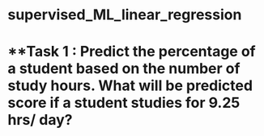 # supervised_ML_linear_regression
# **Task 1 : Predict the percentage of a student based on the number of study hours. What will be predicted score if a student studies for 9.25 hrs/ day?
